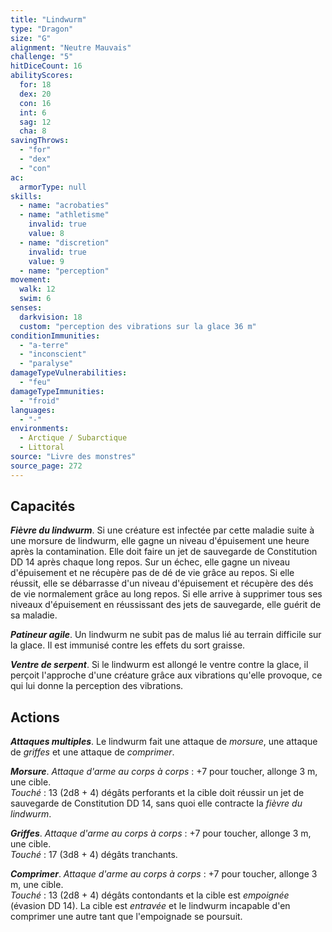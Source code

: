 ```yaml
---
title: "Lindwurm"
type: "Dragon"
size: "G"
alignment: "Neutre Mauvais"
challenge: "5"
hitDiceCount: 16
abilityScores:
  for: 18
  dex: 20
  con: 16
  int: 6
  sag: 12
  cha: 8
savingThrows:
  - "for"
  - "dex"
  - "con"
ac:
  armorType: null
skills:
  - name: "acrobaties"
  - name: "athletisme"
    invalid: true
    value: 8
  - name: "discretion"
    invalid: true
    value: 9
  - name: "perception"
movement:
  walk: 12
  swim: 6
senses:
  darkvision: 18
  custom: "perception des vibrations sur la glace 36 m"
conditionImmunities:
  - "a-terre"
  - "inconscient"
  - "paralyse"
damageTypeVulnerabilities:
  - "feu"
damageTypeImmunities:
  - "froid"
languages:
  - "-"
environments:
  - Arctique / Subarctique
  - Littoral
source: "Livre des monstres"
source_page: 272
---
```

## Capacités
_**Fièvre du lindwurm**_. Si une créature est infectée par cette maladie suite à une morsure de lindwurm, elle gagne un niveau d'épuisement une heure après la contamination. Elle doit faire un jet de sauvegarde de Constitution DD 14 après chaque long repos. Sur un échec, elle gagne un niveau d'épuisement et ne récupère pas de dé de vie grâce au repos. Si elle réussit, elle se débarrasse d'un niveau d'épuisement et récupère des dés de vie normalement grâce au long repos. Si elle arrive à supprimer tous ses niveaux d'épuisement en réussissant des jets de sauvegarde, elle guérit de sa maladie.

_**Patineur agile**_. Un lindwurm ne subit pas de malus lié au terrain difficile sur la glace. Il est immunisé contre les effets du sort graisse.

_**Ventre de serpent**_. Si le lindwurm est allongé le ventre contre la glace, il perçoit l'approche d'une créature grâce aux vibrations qu'elle provoque, ce qui lui donne la perception des vibrations.

## Actions
_**Attaques multiples**_. Le lindwurm fait une attaque de _morsure_, une attaque de _griffes_ et une attaque de _comprimer_.

_**Morsure**_. _Attaque d'arme au corps à corps_ : +7 pour toucher, allonge 3 m, une cible.  
_Touché_ : 13 (2d8 + 4) dégâts perforants et la cible doit réussir un jet de sauvegarde de Constitution DD 14, sans quoi elle contracte la _fièvre du lindwurm_.

_**Griffes**_. _Attaque d'arme au corps à corps_ : +7 pour toucher, allonge 3 m, une cible.  
_Touché_ : 17 (3d8 + 4) dégâts tranchants.

_**Comprimer**_. _Attaque d'arme au corps à corps_ : +7 pour toucher, allonge 3 m, une cible.  
_Touché_ : 13 (2d8 + 4) dégâts contondants et la cible est _empoignée_ (évasion DD 14). La cible est _entravée_ et le lindwurm incapable d'en comprimer une autre tant que l'empoignade se poursuit.
